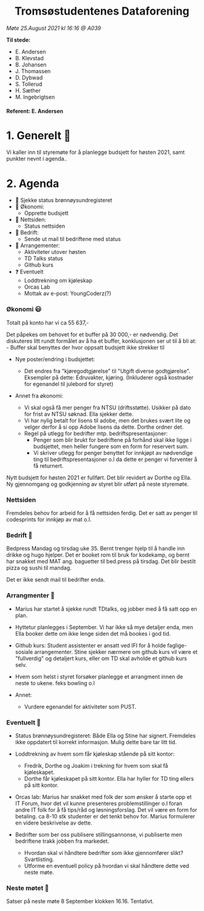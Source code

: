 <h1> <center> Tromsøstudentenes Dataforening </center> </h1>

*Møte 25.August 2021 kl 16:16 @ A039*

**Til stede:**
* E. Andersen
* B. Klevstad 
* B. Johansen
* J. Thomassen
* D. Dybwad 
* S. Tollerud 
* H. Sæther
* M. Ingebrigtsen

#### Referent:  E. Andersen

# 1. Generelt :blue_heart:
Vi kaller inn til styremøte for å planlegge budsjett for høsten 2021, samt punkter nevnt i agenda.. 

# 2. Agenda
* :purple_heart: Sjekke status brønnøysundregisteret
* :purple_heart: Økonomi:
    - Opprette budsjett
* :purple_heart: Nettsiden:
    - Status nettsiden 
* :purple_heart: Bedrift:
    - Sende ut mail til bedriftene med status
* :purple_heart: Arrangementer: 
    - Aktiviteter utover høsten
    - TD Talks status
    - Github kurs
* :question: Eventuelt
    - Loddtrekning om kjøleskap 
    - Orcas Lab
    - Mottak av e-post: YoungCoderz(?)

### Økonomi :smiley: 
Totalt på konto har vi ca 55 637,-  

Det påpekes om behovet for et buffer på 30 000,- er nødvendig. 
Det diskuteres litt rundt formålet av å ha et buffer, konklusjonen ser ut til å bli at:
    - Buffer skal benyttes der hvor oppsatt budsjett ikke strekker til

* Nye poster/endring i budsjettet: 
    - Det endres fra "kjøregodtgjørelse" til "Utgift diverse godtgjørelse". Eksempler på dette: Edruvakter, kjøring. (Inkluderer også kostnader for egenandel til julebord for styret) 

* Annet fra økonomi:
    - Vi skal også få mer penger fra NTSU (driftsstøtte). Usikker på dato for frist av NTSU søknad. Ella sjekker dette. 
    - Vi har nylig betalt for lisens til adobe, men det brukes svært lite og velger derfor å si opp Adobe lisens da dette. Dorthe ordner det.
    - Regel på utlegg for bedrifter mtp. bedriftspresentasjoner: 
        - Penger som blir brukt for bedriftene på forhånd skal ikke ligge i budsjettet, men heller fungere som en form for
        reservert sum. 
        - Vi skriver utlegg for penger benyttet for innkjøpt av nødvendige ting til bedriftspresentasjoner o.l da dette er penger vi forventer å få returnert.  

Nytt budsjett for høsten 2021 er fullført. Det blir revidert av Dorthe og Ella. Ny gjennomgang og godkjenning av styret blir utført på neste styremøte. 

### Nettsiden 
Fremdeles behov for arbeid for å få nettsiden ferdig. Det er satt av penger til codesprints for innkjøp av mat o.l. 

### Bedrift :hear_no_evil:

Bedpress Mandag og tirsdag uke 35. Bernt trenger hjelp til å handle inn drikke og hugo hjelper.
Det er booket rom til bruk for kodekamp, og bernt har snakket med MAT ang. baguetter til bed.press på tirsdag.
Det blir bestilt pizza og sushi til mandag. 

Det er ikke sendt mail til bedrifter enda.

### Arrangmenter :open_hands:

* Marius har startet å sjekke rundt TDtalks, og jobber med å få satt opp en plan. 

* Hyttetur planlegges i September. Vi har ikke så mye detaljer enda, men Ella booker dette om ikke lenge siden det må bookes i god tid. 

* Github kurs: Student assistenter er ansatt ved IFI for å holde faglige-sosiale arrangementer. 
Stine sjekker nærmere om github kurs vil være et "fullverdig" og detaljert kurs, eller om TD skal avholde et github kurs selv.

* Hvem som helst i styret forsøker planlegge et arrangment innen de neste to ukene. feks bowling o.l 

* Annet: 
    - Vurdere egenandel for aktiviteter som PUST. 

### Eventuelt :no_good:

* Status brønnøysundregisteret: Både Ella og Stine har signert. Fremdeles ikke oppdatert til korrekt informasjon. Mulig dette bare tar litt tid. 

* Loddtrekning av hvem som får kjøleskap stående på sitt kontor: 
  - Fredrik, Dorthe og Joakim i trekning for hvem som skal få kjøleskapet. 
  - Dorthe får kjøleskapet på sitt kontor. Ella har hyller for TD ting ellers på sitt kontor. 

* Orcas lab: Marius har snakket med folk der som ønsker å starte opp et IT Forum, hvor det vil kunne presenteres problemstillinger o.l foran andre IT folk for å få tips/råd og løsningsforslag. Det vil være en form for betaling. ca 8-10 stk studenter er det tenkt behov for. 
Marius formulerer en videre beskrivelse av dette. 


* Bedrifter som ber oss publisere stillingsannonse, vi publiserte men bedriftene trakk jobben fra markedet. 
  - Hvordan skal vi håndtere bedrifter som ikke gjennomfører slikt? Svartlisting. 
  - Utforme en eventuell policy på hvordan vi skal håndtere dette ved neste møte.  


### Neste møtet :calendar:
Satser på neste møte 8 September klokken 16.16. Tentativt. 






